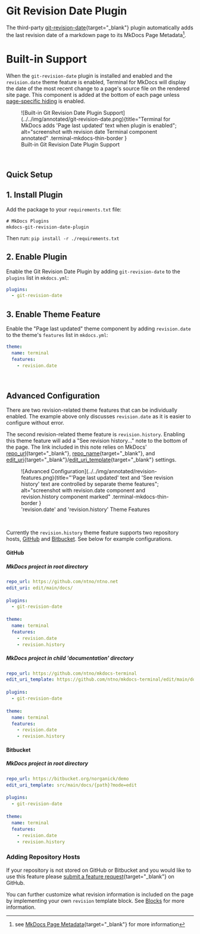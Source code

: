 # Git Revision Date Plugin
The third-party [git-revision-date]{target="_blank"} plugin automatically adds the last revision date of a markdown page to its MkDocs Page Metadata[^mkdocs-page-meta].  

[git-revision-date]: https://github.com/zhaoterryy/mkdocs-git-revision-date-plugin
[MkDocs Page Metadata]: https://www.mkdocs.org/user-guide/writing-your-docs/#meta-data
[^mkdocs-page-meta]: see [MkDocs Page Metadata]{target="_blank"} for more information

# Built-in Support
When the `git-revision-date` plugin is installed and enabled and the `revision.date` theme feature is enabled, Terminal for MkDocs will display the date of the most recent change to a page's source file on the rendered site page.  This component is added at the bottom of each page unless [page-specific hiding] is enabled.

<section markdown>
<figure markdown>
![Built-in Git Revision Date Plugin Support](../../img/annotated/git-revision-date.png){title="Terminal for MkDocs adds 'Page last updated' text when plugin is enabled"; alt="screenshot with revision date Terminal component annotated" .terminal-mkdocs-thin-border }
<figcaption>Built-in Git Revision Date Plugin Support</figcaption>
</figure>
</section>
<br>

[page-specific hiding]: git-revision.md#advanced-configuration


## Quick Setup

## 1. Install Plugin
Add the package to your `requirements.txt` file:

```text
# MkDocs Plugins
mkdocs-git-revision-date-plugin
```

Then run:  `pip install -r ./requirements.txt`


## 2. Enable Plugin

Enable the Git Revision Date Plugin by adding `git-revision-date` to the `plugins` list in `mkdocs.yml`:
```yaml
plugins:
  - git-revision-date
```

## 3. Enable Theme Feature  
Enable the "Page last updated" theme component by adding `revision.date` to the theme's `features` list in `mkdocs.yml`:
```yaml
theme:
  name: terminal
  features:
    - revision.date
```
<br>

## Advanced Configuration
There are two revision-related theme features that can be individually enabled.  The example above only discusses `revision.date` as it is easier to configure without error.  

The second revision-related theme feature is `revision.history`.  Enabling this theme feature will add a "See revision history..." note to the bottom of the page.  The link included in this note relies on MkDocs' [repo_url]{target="_blank"}, [repo_name]{target="_blank"}, and [edit_uri]{target="_blank"}/[edit_uri_template]{target="_blank"} settings.  

[repo_url]: https://www.mkdocs.org/user-guide/configuration/#repo_url
[repo_name]: https://www.mkdocs.org/user-guide/configuration/#repo_name
[edit_uri]: https://www.mkdocs.org/user-guide/configuration/#edit_uri
[edit_uri_template]: https://www.mkdocs.org/user-guide/configuration/#edit_uri_template

<section markdown>
<figure markdown>
![Advanced Configuration](../../img/annotated/revision-features.png){title="'Page last updated' text and 'See revision history' text are controlled by separate theme features"; alt="screenshot with revision.date component and revision.history component marked" .terminal-mkdocs-thin-border }
<figcaption>'revision.date' and 'revision.history' Theme Features</figcaption>
</figure>
</section>
<br>

Currently the `revision.history` theme feature supports two repository hosts, [GitHub] and [Bitbucket].  See below for example configurations.  

[GitHub]: git-revision.md#github
[Bitbucket]: git-revision.md#bitbucket

#### GitHub

##### MkDocs project in root directory
```yaml
repo_url: https://github.com/ntno/ntno.net  
edit_uri: edit/main/docs/

plugins:
  - git-revision-date

theme:
  name: terminal
  features:
    - revision.date
    - revision.history  
```

##### MkDocs project in child 'documentation' directory
```yaml
repo_url: https://github.com/ntno/mkdocs-terminal
edit_uri_template: https://github.com/ntno/mkdocs-terminal/edit/main/documentation/docs/{path}

plugins:
  - git-revision-date

theme:
  name: terminal
  features:
    - revision.date
    - revision.history  
```

#### Bitbucket
##### MkDocs project in root directory
```yaml
repo_url: https://bitbucket.org/norganick/demo
edit_uri_template: src/main/docs/{path}?mode=edit

plugins:
  - git-revision-date

theme:
  name: terminal
  features:
    - revision.date
    - revision.history  
```



### Adding Repository Hosts
If your repository is not stored on GitHub or Bitbucket and you would like to use this feature please [submit a feature request]{target="_blank"} on GitHub.  

You can further customize what revision information is included on the page by implementing your own `revision` template block.  See [Blocks] for more information.

[submit a feature request]: https://github.com/ntno/mkdocs-terminal/issues/new/choose
[Blocks]: ../../blocks 